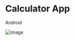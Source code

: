# Calculator App
Android

![image](https://github.com/Earlycow434/CalculatorApp/assets/94559948/ac861eb2-8cb7-4982-ba40-5efb242f7bf1)


